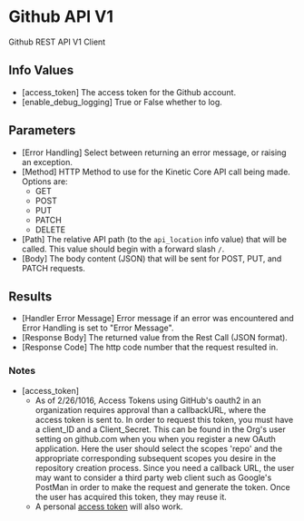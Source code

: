 # Github API V1
Github REST API V1 Client

## Info Values
  * [access_token] 
    The access token for the Github account.
  * [enable_debug_logging] 
    True or False whether to log.

## Parameters
* [Error Handling]
  Select between returning an error message, or raising an exception.
* [Method]
  HTTP Method to use for the Kinetic Core API call being made.
  Options are:
    - GET
    - POST
    - PUT
    - PATCH
    - DELETE
* [Path]
  The relative API path (to the `api_location` info value) that will be called.
  This value should begin with a forward slash `/`.
* [Body]
  The body content (JSON) that will be sent for POST, PUT, and PATCH requests.

## Results
* [Handler Error Message]
  Error message if an error was encountered and Error Handling is set to "Error Message".
* [Response Body]
  The returned value from the Rest Call (JSON format).
* [Response Code]
  The http code number that the request resulted in.

### Notes
* [access_token]
  * As of 2/26/1016, Access Tokens using GitHub's oauth2 in an organization requires approval than a callbackURL, where the access token is sent to.
  In order to request this token, you must have a client_ID and a Client_Secret.  This can be found in
  the Org's user setting on github.com when you when you register a new OAuth application.  Here the user should
  select the scopes 'repo' and the appropriate corresponding subsequent scopes you desire in the repository creation process.
  Since you need a callback URL, the user may want to consider a third party web client such as Google's PostMan in
  order to make the request and generate the token.  Once the user has acquired this token, they may reuse it.
  * A personal [access token](https://docs.github.com/en/free-pro-team@latest/github/authenticating-to-github/creating-a-personal-access-token) will also work.